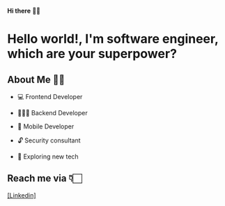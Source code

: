 **Hi there** 👋🏻

# Hello world!, I'm software engineer, which are your superpower?

## About Me 🙌🏻

* 💻  Frontend Developer 

* 👨🏻‍💻  Backend Developer

* 📱  Mobile Developer

* 🔓  Security consultant

* 🤖  Exploring new tech



## Reach me via 👇🏻

[[Linkedin] ](https://www.linkedin.com/in/jdanvz//)
